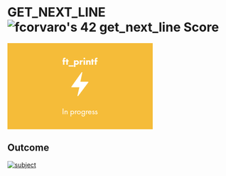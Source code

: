 # **GET_NEXT_LINE** ![fcorvaro's 42 get_next_line Score](https://badge42.vercel.app/api/v2/clftrr31n000608jvhnng5zld/project/3069522)

<img align="center" src="https://github.com/f-corvaro/42.common_core/blob/main/ft_printf/ft_printf_intra.png">

## Outcome

<p align="justify">

[![subject](https://img.shields.io/badge/subject-get_next_line-blueviolet)](https://github.com/f-corvaro/42.common_core/blob/main/get_next_line/en.subject.pdf)


</p>
